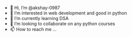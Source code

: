 - 👋 Hi, I’m @akshay-0987
- 👀 I’m interested in web development and good in python
- 🌱 I’m currently learning DSA
- 💞️ I’m looking to collaborate on any python courses
- 📫 How to reach me ...

<!---
akshay-0987/akshay-0987 is a ✨ special ✨ repository because its `README.md` (this file) appears on your GitHub profile.
You can click the Preview link to take a look at your changes.
--->
